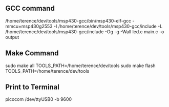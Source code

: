 
## **GCC command**
/home/terence/dev/tools/msp430-gcc/bin/msp430-elf-gcc 
-mmcu=msp430g2553 
-I /home/terence/dev/tools/msp430-gcc/include 
-L /home/terence/dev/tools/msp430-gcc/include 
-Og -g -Wall 
led.c main.c -o output

## Make Command 
sudo make all TOOLS_PATH=/home/terence/dev/tools
sudo make flash TOOLS_PATH=/home/terence/dev/tools

## Print to Terminal
picocom /dev/ttyUSB0 -b 9600
